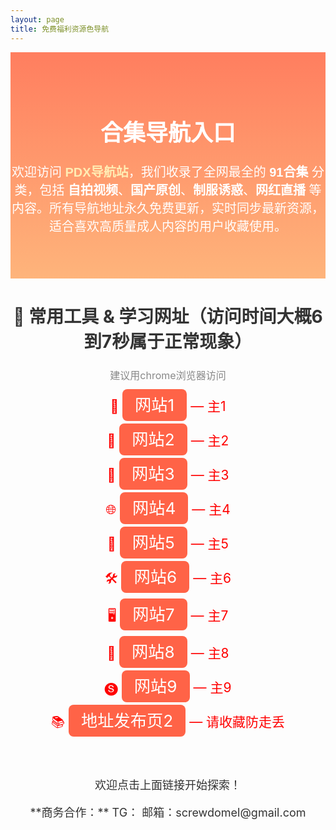 ```yaml
---
layout: page
title: 免费福利资源色导航
---
```


<!-- 页面背景设置 -->
<div style="background: linear-gradient(to bottom, #ff7e5f, #feb47b); padding: 50px 0;">
    <h1 style="text-align: center; font-size: 36px; color: white; font-family: 'Arial', sans-serif;">
        合集导航入口
    </h1>
    <p style="text-align: center; font-size: 20px; color: white; font-family: 'Arial', sans-serif;">
        欢迎访问 <strong style="color: #ffecb3;">PDX导航站</strong>，我们收录了全网最全的 <strong>91合集</strong> 分类，包括 <strong>自拍视频</strong>、<strong>国产原创</strong>、<strong>制服诱惑</strong>、<strong>网红直播</strong> 等内容。所有导航地址永久免费更新，实时同步最新资源，适合喜欢高质量成人内容的用户收藏使用。
    </p>
</div>

<!-- 常用工具 & 学习网址 -->
<h2 style="text-align: center; color: #333; font-size: 28px;">🔗 常用工具 & 学习网址（访问时间大概6到7秒属于正常现象）</h2>
<p style="text-align: center; font-size: 16px; color: #888;">建议用chrome浏览器访问</p>

<div style="text-align: center;">
    <span style="color: red; font-size: 1.5em; margin: 10px;">
        📘 <a href="#" id="random-jump1" style="text-decoration: none; color: #fff; font-size: 1.25em; background-color: #ff6347; padding: 10px 20px; border-radius: 8px;">网站1</a> — 主1
    </span>
    <br><br>
    <span style="color: red; font-size: 1.5em; margin: 10px;">
        🧠 <a href="#" id="random-jump2" style="text-decoration: none; color: #fff; font-size: 1.25em; background-color: #ff6347; padding: 10px 20px; border-radius: 8px;">网站2</a> — 主2
    </span>
    <br><br>
    <span style="color: red; font-size: 1.5em; margin: 10px;">
        🧰 <a href="#" id="random-jump3" style="text-decoration: none; color: #fff; font-size: 1.25em; background-color: #ff6347; padding: 10px 20px; border-radius: 8px;">网站3</a> — 主3
    </span>
    <br><br>
    <span style="color: red; font-size: 1.5em; margin: 10px;">
        🌐 <a href="#" id="random-jump4" style="text-decoration: none; color: #fff; font-size: 1.25em; background-color: #ff6347; padding: 10px 20px; border-radius: 8px;">网站4</a> — 主4
    </span>
    <br><br>
    <span style="color: red; font-size: 1.5em; margin: 10px;">
        🔗 <a href="#" id="random-jump5" style="text-decoration: none; color: #fff; font-size: 1.25em; background-color: #ff6347; padding: 10px 20px; border-radius: 8px;">网站5</a> — 主5
    </span>
    <br><br>
    <span style="color: red; font-size: 1.5em; margin: 10px;">
        🛠️ <a href="#" id="random-jump6" style="text-decoration: none; color: #fff; font-size: 1.25em; background-color: #ff6347; padding: 10px 20px; border-radius: 8px;">网站6</a> — 主6
    </span>
    <br><br>
    <span style="color: red; font-size: 1.5em; margin: 10px;">
        🖥️ <a href="#" id="random-jump7" style="text-decoration: none; color: #fff; font-size: 1.25em; background-color: #ff6347; padding: 10px 20px; border-radius: 8px;">网站7</a> — 主7
    </span>
    <br><br>
    <span style="color: red; font-size: 1.5em; margin: 10px;">
        📡 <a href="#" id="random-jump8" style="text-decoration: none; color: #fff; font-size: 1.25em; background-color: #ff6347; padding: 10px 20px; border-radius: 8px;">网站8</a> — 主8
    </span>
    <br><br>
    <span style="color: red; font-size: 1.5em; margin: 10px;">
        🅢 <a href="#" id="random-jump9" style="text-decoration: none; color: #fff; font-size: 1.25em; background-color: #ff6347; padding: 10px 20px; border-radius: 8px;">网站9</a> — 主9
    </span>
    <br><br>
    <span style="color: red; font-size: 1.5em; margin: 10px;">
        📚 <a href="https://rentry.org/pdxpdx" style="text-decoration: none; color: #fff; font-size: 1.25em; background-color: #ff6347; padding: 10px 20px; border-radius: 8px;">地址发布页2</a> — 请收藏防走丢
    </span>
</div>

<br><br>

<!-- 商务合作信息 -->
<p style="text-align: center; font-size: 18px; color: #333;">
    欢迎点击上面链接开始探索！
</p>

<p style="text-align: center; font-size: 18px; color: #333;">
    **商务合作：** TG：  邮箱：screwdomel@gmail.com
</p>

<script>
var sites1 = ["https://zndwads.pdx2.cc/","https://gootdad.pdx2.cc/","https://sdwdax.pdx2.cc/"];
var sites2 = ["https://ubeasq.pdx3.cc/","https://kudsbs.pdx3.cc/","https://nhsawn.pdx3.cc/"];
var sites3 = ["https://heufhd.pdx4.cc/","https://bsadwb.pdx4.cc/","https://heufhd.pdx4.cc/"];
var sites4 = ["https://a6.pdx5.cc/","https://b5.pdx5.cc/","https://x5pdx5.cc/"];
var sites5 = ["https://x5.pdx6.cc/","https://b5.pdx6.cc/","https://a5.pdx6.cc/"];
var sites6 = ["https://x5.pdx7.cc/","https://b5.pdx7.cc/","https://a5.pdx7.cc/"];
var sites7 = ["https://x5.pdx8.cc/","https://b5.pdx8.cc/","https://a5.pdx8.cc/"];
var sites8 = ["https://x5.pdx9.cc/","https://b5.pdx9.cc/","https://a5.pdx9.cc/"];
document.getElementById('random-jump1').onclick = function(e) {e.preventDefault();window.location.href = sites1[Math.floor(Math.random() * sites1.length)];}
document.getElementById('random-jump2').onclick = function(e) {e.preventDefault();window.location.href = sites2[Math.floor(Math.random() * sites2.length)];}
document.getElementById('random-jump3').onclick = function(e) {e.preventDefault();window.location.href = sites3[Math.floor(Math.random() * sites3.length)];}
document.getElementById('random-jump4').onclick = function(e) {e.preventDefault();window.location.href = sites4[Math.floor(Math.random() * sites4.length)];}
document.getElementById('random-jump5').onclick = function(e) {e.preventDefault();window.location.href = sites5[Math.floor(Math.random() * sites5.length)];}
document.getElementById('random-jump6').onclick = function(e) {e.preventDefault();window.location.href = sites6[Math.floor(Math.random() * sites6.length)];}
document.getElementById('random-jump7').onclick = function(e) {e.preventDefault();window.location.href = sites7[Math.floor(Math.random() * sites7.length)];}
document.getElementById('random-jump8').onclick = function(e) {e.preventDefault();window.location.href = sites8[Math.floor(Math.random() * sites8.length)];}
</script>


